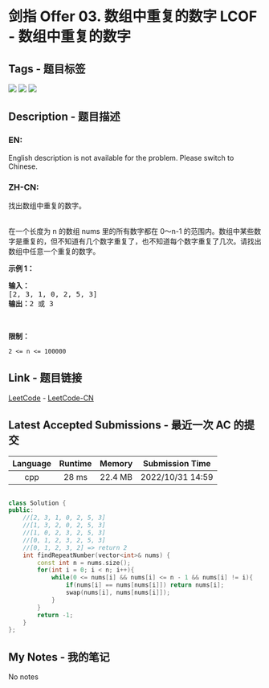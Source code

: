
# 剑指 Offer 03. 数组中重复的数字 LCOF - 数组中重复的数字

## Tags - 题目标签

 <img src="https://img.shields.io/badge/Array-数组-blue.svg">   <img src="https://img.shields.io/badge/Hash Table-哈希表-blue.svg">   <img src="https://img.shields.io/badge/Sorting-排序-blue.svg">  


## Description - 题目描述

### EN:
<p>English description is not available for the problem. Please switch to Chinese.</p>


### ZH-CN:
<p>找出数组中重复的数字。</p>

<p><br>
在一个长度为 n 的数组 nums 里的所有数字都在 0～n-1 的范围内。数组中某些数字是重复的，但不知道有几个数字重复了，也不知道每个数字重复了几次。请找出数组中任意一个重复的数字。</p>

<p><strong>示例 1：</strong></p>

<pre><strong>输入：</strong>
[2, 3, 1, 0, 2, 5, 3]
<strong>输出：</strong>2 或 3 
</pre>

<p>&nbsp;</p>

<p><strong>限制：</strong></p>

<p><code>2 &lt;= n &lt;= 100000</code></p>



## Link - 题目链接

[LeetCode](https://leetcode.com/problems/shu-zu-zhong-zhong-fu-de-shu-zi-lcof/description/)  -  [LeetCode-CN](https://leetcode.cn/problems/shu-zu-zhong-zhong-fu-de-shu-zi-lcof/description/)
## Latest Accepted Submissions - 最近一次 AC 的提交


| Language | Runtime | Memory | Submission Time |
|:---:|:---:|:---:|:---:|
| cpp  | 28 ms | 22.4 MB | 2022/10/31 14:59 |

```cpp

class Solution {
public:
    //[2, 3, 1, 0, 2, 5, 3]
    //[1, 3, 2, 0, 2, 5, 3]
    //[1, 0, 2, 3, 2, 5, 3]
    //[0, 1, 2, 3, 2, 5, 3]
    //[0, 1, 2, 3, 2] => return 2
    int findRepeatNumber(vector<int>& nums) {
        const int n = nums.size();
        for(int i = 0; i < n; i++){
            while(0 <= nums[i] && nums[i] <= n - 1 && nums[i] != i){
                if(nums[i] == nums[nums[i]]) return nums[i];
                swap(nums[i], nums[nums[i]]);
            }
        }
        return -1;
    }
};

```
## My Notes - 我的笔记


No notes

